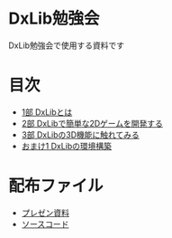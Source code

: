 # DxLib勉強会
DxLib勉強会で使用する資料です

# 目次
* [1部 DxLibとは](./chapter1/chapter1.md)
* [2部 DxLibで簡単な2Dゲームを開発する](./chapter2/chapter2.md)
* [3部 DxLibの3D機能に触れてみる](./chapter3/chapter3.md)
* [おまけ1 DxLibの環境構築](./extra1/extra1.md)

# 配布ファイル
* [プレゼン資料]()
* [ソースコード](chapter2/src)
